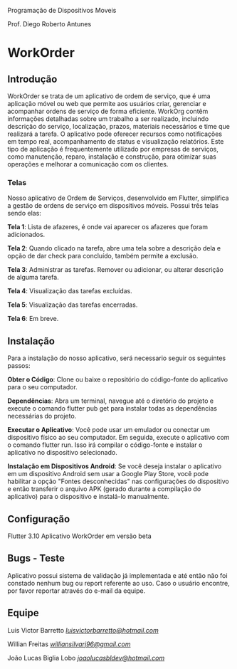 Programação de Dispositivos Moveis

Prof. Diego Roberto Antunes
# WorkOrder 
## Introdução
WorkOrder se trata de um aplicativo de ordem de serviço, que é uma aplicação móvel ou web que permite aos usuários criar, gerenciar e acompanhar ordens de serviço de forma eficiente. WorkOrg contêm informações detalhadas sobre um trabalho a ser realizado, incluindo descrição do serviço, localização, prazos, materiais necessários e time que realizará a tarefa. O aplicativo pode oferecer recursos como notificações em tempo real, acompanhamento de status e visualização relatórios. Este tipo de aplicação é frequentemente utilizado por empresas de serviços, como manutenção, reparo, instalação e construção, para otimizar suas operações e melhorar a comunicação com os clientes. 

### Telas 

Nosso aplicativo de Ordem de Serviços, desenvolvido em Flutter, simplifica a gestão de ordens de serviço em dispositivos móveis. Possui três telas sendo elas:

**Tela 1**: Lista de afazeres, é onde vai aparecer os afazeres que foram adicionados.

**Tela 2**: Quando clicado na tarefa, abre uma tela sobre a descrição dela e opção de dar check para concluído, também permite a exclusão.

**Tela 3**: Administrar as tarefas. Remover ou adicionar, ou alterar descrição de alguma tarefa.

**Tela 4**: Visualização das tarefas excluídas.

**Tela 5**: Visualização das tarefas encerradas.

**Tela 6**: Em breve.

## Instalação
Para a instalação do nosso aplicativo, será necessario seguir os seguintes passos:

**Obter o Código**: Clone ou baixe o repositório do código-fonte do aplicativo para o seu computador.

**Dependências**: Abra um terminal, navegue até o diretório do projeto e execute o comando flutter pub get para instalar todas as dependências necessárias do projeto.

**Executar o Aplicativo**: Você pode usar um emulador ou conectar um dispositivo físico ao seu computador. Em seguida, execute o aplicativo com o comando flutter run. Isso irá compilar o código-fonte e instalar o aplicativo no dispositivo selecionado.

**Instalação em Dispositivos Android**: Se você deseja instalar o aplicativo em um dispositivo Android sem usar a Google Play Store, você pode habilitar a opção "Fontes desconhecidas" nas configurações do dispositivo e então transferir o arquivo APK (gerado durante a compilação do aplicativo) para o dispositivo e instalá-lo manualmente.
## Configuração
Flutter 3.10
Aplicativo WorkOrder em versão beta

## Bugs - Teste
Aplicativo possui sistema de validação já implementada e até então não foi constado nenhum bug ou report referente ao uso. Caso o usuário encontre, por favor reportar através do e-mail da equipe. 

## Equipe
Luis Victor Barretto
*luisvictorbarretto@hotmail.com*

Willian Freitas 
*williansilvarj96@gmail.com*

João Lucas Biglia Lobo 
*joaolucasbldev@hotmail.com*
